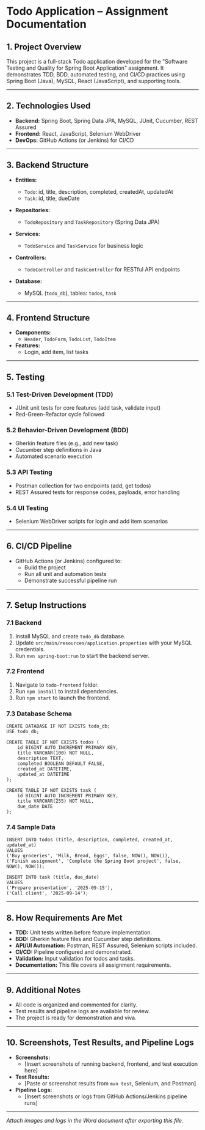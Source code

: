# Todo Application – Assignment Documentation

## 1. Project Overview

This project is a full-stack Todo application developed for the "Software Testing and Quality for Spring Boot Application" assignment. It demonstrates TDD, BDD, automated testing, and CI/CD practices using Spring Boot (Java), MySQL, React (JavaScript), and supporting tools.

---

## 2. Technologies Used

- **Backend:** Spring Boot, Spring Data JPA, MySQL, JUnit, Cucumber, REST Assured
- **Frontend:** React, JavaScript, Selenium WebDriver
- **DevOps:** GitHub Actions (or Jenkins) for CI/CD

---

## 3. Backend Structure

- **Entities:**  
  - `Todo`: id, title, description, completed, createdAt, updatedAt  
  - `Task`: id, title, dueDate

- **Repositories:**  
  - `TodoRepository` and `TaskRepository` (Spring Data JPA)

- **Services:**  
  - `TodoService` and `TaskService` for business logic

- **Controllers:**  
  - `TodoController` and `TaskController` for RESTful API endpoints

- **Database:**  
  - MySQL (`todo_db`), tables: `todos`, `task`

---

## 4. Frontend Structure

- **Components:**  
  - `Header`, `TodoForm`, `TodoList`, `TodoItem`
- **Features:**  
  - Login, add item, list tasks

---

## 5. Testing

### 5.1 Test-Driven Development (TDD)

- JUnit unit tests for core features (add task, validate input)
- Red-Green-Refactor cycle followed

### 5.2 Behavior-Driven Development (BDD)

- Gherkin feature files (e.g., add new task)
- Cucumber step definitions in Java
- Automated scenario execution

### 5.3 API Testing

- Postman collection for two endpoints (add, get todos)
- REST Assured tests for response codes, payloads, error handling

### 5.4 UI Testing

- Selenium WebDriver scripts for login and add item scenarios

---

## 6. CI/CD Pipeline

- GitHub Actions (or Jenkins) configured to:
  - Build the project
  - Run all unit and automation tests
  - Demonstrate successful pipeline run

---

## 7. Setup Instructions

### 7.1 Backend

1. Install MySQL and create `todo_db` database.
2. Update `src/main/resources/application.properties` with your MySQL credentials.
3. Run `mvn spring-boot:run` to start the backend server.

### 7.2 Frontend

1. Navigate to `todo-frontend` folder.
2. Run `npm install` to install dependencies.
3. Run `npm start` to launch the frontend.

### 7.3 Database Schema

```
CREATE DATABASE IF NOT EXISTS todo_db;
USE todo_db;

CREATE TABLE IF NOT EXISTS todos (
    id BIGINT AUTO_INCREMENT PRIMARY KEY,
    title VARCHAR(100) NOT NULL,
    description TEXT,
    completed BOOLEAN DEFAULT FALSE,
    created_at DATETIME,
    updated_at DATETIME
);

CREATE TABLE IF NOT EXISTS task (
    id BIGINT AUTO_INCREMENT PRIMARY KEY,
    title VARCHAR(255) NOT NULL,
    due_date DATE
);
```

### 7.4 Sample Data

```
INSERT INTO todos (title, description, completed, created_at, updated_at)
VALUES
('Buy groceries', 'Milk, Bread, Eggs', false, NOW(), NOW()),
('Finish assignment', 'Complete the Spring Boot project', false, NOW(), NOW());

INSERT INTO task (title, due_date)
VALUES
('Prepare presentation', '2025-09-15'),
('Call client', '2025-09-14');
```

---

## 8. How Requirements Are Met

- **TDD:** Unit tests written before feature implementation.
- **BDD:** Gherkin feature files and Cucumber step definitions.
- **API/UI Automation:** Postman, REST Assured, Selenium scripts included.
- **CI/CD:** Pipeline configured and demonstrated.
- **Validation:** Input validation for todos and tasks.
- **Documentation:** This file covers all assignment requirements.

---

## 9. Additional Notes

- All code is organized and commented for clarity.
- Test results and pipeline logs are available for review.
- The project is ready for demonstration and viva.

---

## 10. Screenshots, Test Results, and Pipeline Logs

- **Screenshots:**
  - [Insert screenshots of running backend, frontend, and test execution here]
- **Test Results:**
  - [Paste or screenshot results from `mvn test`, Selenium, and Postman]
- **Pipeline Logs:**
  - [Insert screenshots or logs from GitHub Actions/Jenkins pipeline runs]

---

*Attach images and logs in the Word document after exporting this file.*
